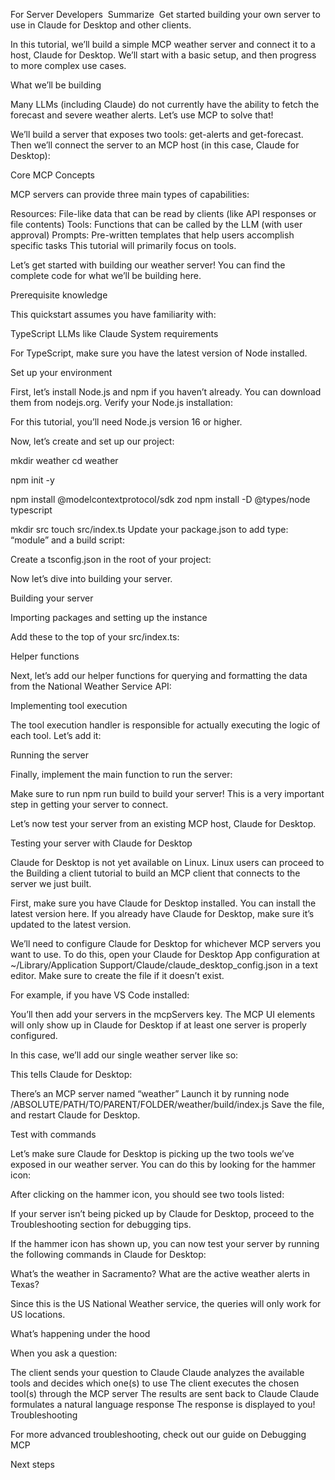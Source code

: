 For Server Developers
​
 Summarize
​
Get started building your own server to use in Claude for Desktop and other clients.

In this tutorial, we’ll build a simple MCP weather server and connect it to a host, Claude for Desktop. We’ll start with a basic setup, and then progress to more complex use cases.

What we’ll be building

Many LLMs (including Claude) do not currently have the ability to fetch the forecast and severe weather alerts. Let’s use MCP to solve that!

We’ll build a server that exposes two tools: get-alerts and get-forecast. Then we’ll connect the server to an MCP host (in this case, Claude for Desktop):



Core MCP Concepts

MCP servers can provide three main types of capabilities:

Resources: File-like data that can be read by clients (like API responses or file contents)
Tools: Functions that can be called by the LLM (with user approval)
Prompts: Pre-written templates that help users accomplish specific tasks
This tutorial will primarily focus on tools.

Let’s get started with building our weather server! You can find the complete code for what we’ll be building here.

Prerequisite knowledge

This quickstart assumes you have familiarity with:

TypeScript
LLMs like Claude
System requirements

For TypeScript, make sure you have the latest version of Node installed.

Set up your environment

First, let’s install Node.js and npm if you haven’t already. You can download them from nodejs.org. Verify your Node.js installation:

For this tutorial, you’ll need Node.js version 16 or higher.

Now, let’s create and set up our project:


mkdir weather
cd weather


npm init -y


npm install @modelcontextprotocol/sdk zod
npm install -D @types/node typescript


mkdir src
touch src/index.ts
Update your package.json to add type: “module” and a build script:

Create a tsconfig.json in the root of your project:

Now let’s dive into building your server.

Building your server

Importing packages and setting up the instance

Add these to the top of your src/index.ts:

Helper functions

Next, let’s add our helper functions for querying and formatting the data from the National Weather Service API:

Implementing tool execution

The tool execution handler is responsible for actually executing the logic of each tool. Let’s add it:

Running the server

Finally, implement the main function to run the server:

Make sure to run npm run build to build your server! This is a very important step in getting your server to connect.

Let’s now test your server from an existing MCP host, Claude for Desktop.

Testing your server with Claude for Desktop

Claude for Desktop is not yet available on Linux. Linux users can proceed to the Building a client tutorial to build an MCP client that connects to the server we just built.

First, make sure you have Claude for Desktop installed. You can install the latest version here. If you already have Claude for Desktop, make sure it’s updated to the latest version.

We’ll need to configure Claude for Desktop for whichever MCP servers you want to use. To do this, open your Claude for Desktop App configuration at ~/Library/Application Support/Claude/claude_desktop_config.json in a text editor. Make sure to create the file if it doesn’t exist.

For example, if you have VS Code installed:

You’ll then add your servers in the mcpServers key. The MCP UI elements will only show up in Claude for Desktop if at least one server is properly configured.

In this case, we’ll add our single weather server like so:

This tells Claude for Desktop:

There’s an MCP server named “weather”
Launch it by running node /ABSOLUTE/PATH/TO/PARENT/FOLDER/weather/build/index.js
Save the file, and restart Claude for Desktop.

Test with commands

Let’s make sure Claude for Desktop is picking up the two tools we’ve exposed in our weather server. You can do this by looking for the hammer  icon:


After clicking on the hammer icon, you should see two tools listed:


If your server isn’t being picked up by Claude for Desktop, proceed to the Troubleshooting section for debugging tips.

If the hammer icon has shown up, you can now test your server by running the following commands in Claude for Desktop:

What’s the weather in Sacramento?
What are the active weather alerts in Texas?


Since this is the US National Weather service, the queries will only work for US locations.

What’s happening under the hood

When you ask a question:

The client sends your question to Claude
Claude analyzes the available tools and decides which one(s) to use
The client executes the chosen tool(s) through the MCP server
The results are sent back to Claude
Claude formulates a natural language response
The response is displayed to you!
Troubleshooting

For more advanced troubleshooting, check out our guide on Debugging MCP

Next steps
